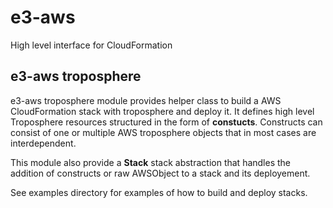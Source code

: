 # e3-aws
High level interface for CloudFormation



## e3-aws troposphere

e3-aws troposphere module provides helper class to build a AWS CloudFormation stack with
troposphere and deploy it.
It defines high level Troposphere resources structured in the form of **constucts**.
Constructs can consist of one or multiple AWS troposphere objects that in most cases
are interdependent.

This module also provide a **Stack** stack abstraction that handles the addition
of constructs or raw AWSObject to a stack and its deployement.

See examples directory for examples of how to build and deploy stacks.